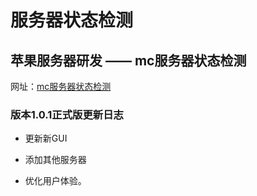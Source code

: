 # 服务器状态检测
## 苹果服务器研发 —— mc服务器状态检测
网址：[mc服务器状态检测](https://apple.uuk.pp.ua/)
### 版本1.0.1正式版更新日志
* 更新新GUI

* 添加其他服务器

* 优化用户体验。
